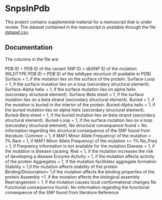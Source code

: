 # SnpsInPdb

This project contains supplemental  material for a manuscript that is under review. The dataset contained in the manuscript is available through the file [dataset.csv](dataset.csv).

## Documentation

The columns in the file are:

PDB ID = PDB ID of the variant
SNP ID = dbSNP ID of the mutation 
WILDTYPE PDB ID = PDB ID of the wildtype structure (if available in PDB)
Surface = 1, if the mutation lies on the surface of the protein.
Surface-Loop = 1, if the surface mutation lies on a loop (secondary structural element).
Surface-Alpha helix = 1, if the surface mutation lies on alpha helix (secondary structural element).
Surface-Beta sheet = 1, if the surface mutation lies on a beta strand (secondary structural element).
Buried = 1, if the mutation is buried in the interior of the protein.
Buried-Alpha helix = 1, if the buried mutation lies on alpha helix (secondary structural element).
Buried-Beta sheet = 1, if the buried mutation lies on beta strand (secondary structural element).
Buried-Loop = 1, if the surface mutation lies on a loop (secondary structural element).
No structural consequence found = No information regarding the structural consequence of the SNP found from literature.
Common = 1, if MAF( Minor Allele Frequency) of the mutation > 1%
Rare = 1, if MAF( Minor Allele Frequency) of the mutation <= 1% 
No_Freq = 1, if Frequency information is not available for the mutation
Disease = 1, if the mutation is disease causing.
Risk = 1, if the mutation increases the risk of developing a disease
Enzyme Activity = 1, if the mutation affects activity of the protein
Aggregates = 1, if the mutation facilitates aggregate formation
Stability = 1,if the mutation affects stability of the protein 
Binding/Dissociation= 1,if the mutation affects the binding properties of the protein 
Assembly =1, if the mutation affects the biological assembly
Rearrangement = 1, if the mutation causes local conformational changes
No Functional consequence found= No information regarding the functional consequence of the SNP found from literature 
Reference 

